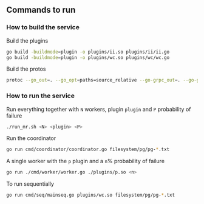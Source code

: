 ## Commands to run

### How to build the service

Build the plugins

```bash
go build -buildmode=plugin -o plugins/ii.so plugins/ii/ii.go
go build -buildmode=plugin -o plugins/wc.so plugins/wc/wc.go
```

Build the protos

```bash
protoc --go_out=. --go_opt=paths=source_relative --go-grpc_out=. --go-grpc_opt=paths=source_relative  common/protos/communication.protos
```

### How to run the service

Run everything together with `N` workers, plugin `plugin` and `P` probability of failure

```bash
./run_mr.sh <N> <plugin> <P>
```

Run the coordinator

```bash
go run cmd/coordinator/coordinator.go filesystem/pg/pg-*.txt
```

A single worker with the `p` plugin and a `n`% probability of failure

```bash
go run ./cmd/worker/worker.go ./plugins/p.so <n>
```

To run sequentially

```bash
go run cmd/seq/mainseq.go plugins/wc.so filesystem/pg/pg-*.txt
```
